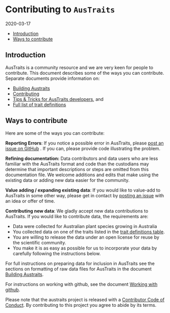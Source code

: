 Contributing to `AusTraits`
================
2020-03-17

  - [Introduction](#introduction)
  - [Ways to contribute](#ways-to-contribute)

<!-- Contributing.md is generated from Contributing.Rmd Please edit that file -->

## Introduction

AusTraits is a community resource and we are very keen for people to
contribute. This document describes some of the ways you can contribute.
Separate documents provide information on:

  - [Building Austraits](Building.md)
  - [Contributing](Contributing.md)
  - [Tips & Tricks for AusTraits developers](TipTricks.md), and
  - [Full list of trait definitions](Trait_definitions.md)

## Ways to contribute

Here are some of the ways you can contribute:

**Reporting Errors**: If you notice a possible error in AusTraits,
please [post an issue on
GitHub](https://github.com/traitecoevo/austraits.build/issues) . If you
can, please provide code illustrating the problem.

**Refining documentation:** Data contributors and data users who are
less familiar with the AusTraits format and code than the custodians may
determine that important descriptions or steps are omitted from this
documentation file. We welcome additions and edits that make using the
existing data or adding new data easier for the community.

**Value adding / expanding existing data**: If you would like to
value-add to AusTraits in some other way, please get in contact by
[posting an issue](https://github.com/traitecoevo/austraits/issues) with
an idea or offer of time.

**Contributing new data**: We gladly accept new data contributions to
AusTraits. If you would like to contribute data, the requirements are:

  - Data were collected for Australian plant species growing in
    Australia
  - You collected data on one of the traits listed in the [trait
    definitions table](Trait_definitions.md).
  - You are willing to release the data under an open license for reuse
    by the scientific community.
  - You make it is as easy as possible for us to incorporate your data
    by carefully following the instructions below.

For full instructions on preparing data for inclusion in AusTraits see
the sections on formatting of raw data files for AusTraits in the
document [Building Austraits](Building.md).

For instructions on working with github, see the document [Working with
github](docs/TipsTricks.md#working-with-our-github-repository).

Please note that the austraits project is released with a [Contributor
Code of Conduct](../.github/CODE_OF_CONDUCT.md). By contributing to this
project you agree to abide by its terms.
